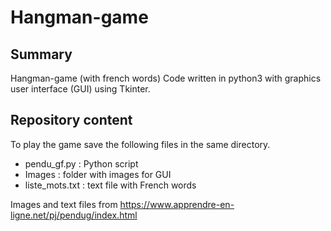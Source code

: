 # Hangman-game


## Summary
Hangman-game (with french words)
Code written in python3 with graphics user interface (GUI) using Tkinter.


## Repository content
To play the game save the following files in the same directory.
* pendu_gf.py : Python script
* Images : folder with images for GUI 
* liste_mots.txt : text file with French words

Images and text files from https://www.apprendre-en-ligne.net/pj/pendug/index.html 
